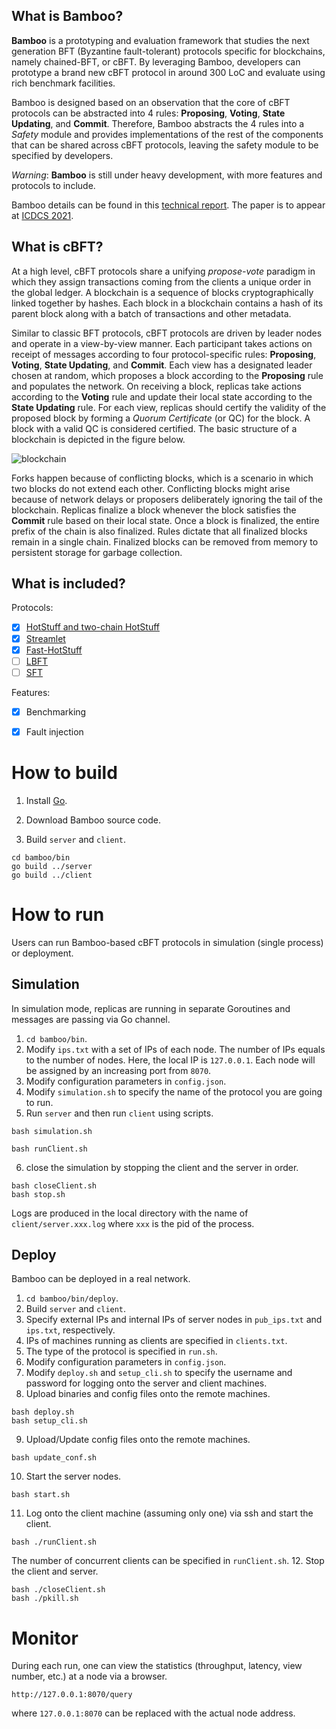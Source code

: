 ## What is Bamboo?

**Bamboo** is a prototyping and evaluation framework that studies the next generation BFT (Byzantine fault-tolerant) protocols specific for blockchains, namely chained-BFT, or cBFT.
By leveraging Bamboo, developers can prototype a brand new cBFT protocol in around 300 LoC and evaluate using rich benchmark facilities.

Bamboo is designed based on an observation that the core of cBFT protocols can be abstracted into 4 rules: **Proposing**, **Voting**, **State Updating**, and **Commit**.
Therefore, Bamboo abstracts the 4 rules into a *Safety* module and provides implementations of the rest of the components that can be shared across cBFT protocols, leaving the safety module to be specified by developers.

*Warning*: **Bamboo** is still under heavy development, with more features and protocols to include.

Bamboo details can be found in this [technical report](https://arxiv.org/abs/2103.00777). The paper is to appear at [ICDCS 2021](https://icdcs2021.us/).

## What is cBFT?
At a high level, cBFT protocols share a unifying *propose-vote* paradigm in which they assign transactions coming from the clients a unique order in the global ledger.
A blockchain is a sequence of blocks cryptographically linked together by hashes.
Each block in a blockchain contains a hash of its parent block along with a batch of transactions and other metadata.  

Similar to classic BFT protocols, cBFT protocols are driven by leader nodes and operate in a view-by-view manner.
Each participant takes actions on receipt of messages according to four protocol-specific rules: **Proposing**, **Voting**, **State Updating**, and **Commit**.
Each view has a designated leader chosen at random, which proposes a block according to the **Proposing** rule and populates the network.
On receiving a block, replicas take actions according to the **Voting** rule and update their local state according to the **State Updating** rule.
For each view, replicas should certify the validity of the proposed block by forming a *Quorum Certificate* (or QC) for the block.
A block with a valid QC is considered certified.
The basic structure of a blockchain is depicted in the figure below.

![blockchain](https://paperexperiment/blob/master/doc/propose-vote.jpeg?raw=true)

Forks happen because of conflicting blocks, which is a scenario in which two blocks do not extend each other.
Conflicting blocks might arise because of network delays or proposers deliberately ignoring the tail of the blockchain.
Replicas finalize a block whenever the block satisfies the **Commit** rule based on their local state.
Once a block is finalized, the entire prefix of the chain is also finalized. Rules dictate that all finalized blocks remain in a single chain.
Finalized blocks can be removed from memory to persistent storage for garbage collection.

## What is included?

Protocols:
- [x] [HotStuff and two-chain HotStuff](https://dl.acm.org/doi/10.1145/3293611.3331591)
- [x] [Streamlet](https://dl.acm.org/doi/10.1145/3419614.3423256)
- [x] [Fast-HotStuff](https://arxiv.org/abs/2010.11454)
- [ ] [LBFT](https://arxiv.org/abs/2012.01636)
- [ ] [SFT](https://arxiv.org/abs/2101.03715)

Features:
- [x] Benchmarking
- [x] Fault injection


# How to build

1. Install [Go](https://golang.org/dl/).

2. Download Bamboo source code.

3. Build `server` and `client`.
```
cd bamboo/bin
go build ../server
go build ../client
```

# How to run

Users can run Bamboo-based cBFT protocols in simulation (single process) or deployment.

## Simulation
In simulation mode, replicas are running in separate Goroutines and messages are passing via Go channel.
1. ```cd bamboo/bin```.
2. Modify `ips.txt` with a set of IPs of each node. The number of IPs equals to the number of nodes. Here, the local IP is `127.0.0.1`. Each node will be assigned by an increasing port from `8070`.
3. Modify configuration parameters in `config.json`.
4. Modify `simulation.sh` to specify the name of the protocol you are going to run.
5. Run `server` and then run `client` using scripts.
```
bash simulation.sh
```
```
bash runClient.sh
```
6. close the simulation by stopping the client and the server in order.
```
bash closeClient.sh
bash stop.sh
```
Logs are produced in the local directory with the name of `client/server.xxx.log` where `xxx` is the pid of the process.

## Deploy
Bamboo can be deployed in a real network.
1. ```cd bamboo/bin/deploy```.
2. Build `server` and `client`.
3. Specify external IPs and internal IPs of server nodes in `pub_ips.txt` and `ips.txt`, respectively.
4. IPs of machines running as clients are specified in `clients.txt`.
5. The type of the protocol is specified in `run.sh`.
6. Modify configuration parameters in `config.json`.
7. Modify `deploy.sh` and `setup_cli.sh` to specify the username and password for logging onto the server and client machines. 
8. Upload binaries and config files onto the remote machines.
```
bash deploy.sh
bash setup_cli.sh
```
9. Upload/Update config files onto the remote machines.
```
bash update_conf.sh
```
10. Start the server nodes.
```
bash start.sh
```
11. Log onto the client machine (assuming only one) via ssh and start the client.
```
bash ./runClient.sh
```
The number of concurrent clients can be specified in `runClient.sh`.
12. Stop the client and server.
```
bash ./closeClient.sh
bash ./pkill.sh
```

# Monitor
During each run, one can view the statistics (throughput, latency, view number, etc.) at a node via a browser.
```
http://127.0.0.1:8070/query
``` 
where `127.0.0.1:8070` can be replaced with the actual node address.
